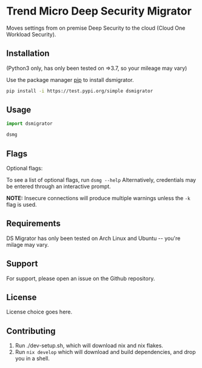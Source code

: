 # Trend Micro Deep Security Migrator

Moves settings from on premise Deep Security to the cloud (Cloud One Workload Security).

## Installation

(Python3 only, has only been tested on =>3.7, so your mileage may vary)

Use the package manager [pip](https://pip.pypa.io/en/stable/) to install dsmigrator.

```bash
pip install -i https://test.pypi.org/simple dsmigrator
```

## Usage

```python
import dsmigrator
```

```bash
dsmg
```

## Flags

Optional flags:

To see a list of optional flags, run `dsmg --help`
Alternatively, credentials may be entered through an interactive prompt.

**NOTE:** Insecure connections will produce multiple warnings unless the `-k` flag is used.

## Requirements

DS Migrator has only been tested on Arch Linux and Ubuntu -- you're milage may vary.

## Support

For support, please open an issue on the Github repository.

## License

License choice goes here.

## Contributing

1. Run ./dev-setup.sh, which will download nix and nix flakes.
2. Run `nix develop` which will download and build dependencies, and drop you in a shell.
